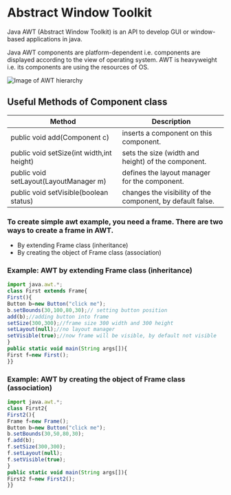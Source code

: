 # Abstract Window Toolkit

Java AWT (Abstract Window Toolkit) is an API to develop GUI or window-based applications in java.

Java AWT components are platform-dependent i.e. components are displayed according to the view of operating system. AWT is heavyweight i.e. its components are using the resources of OS.

![Image of AWT hierarchy](https://static.javatpoint.com/images/awthierarchy.jpg)

## Useful Methods of Component class

Method | Description
-------|------------
public void add(Component c) | inserts a component on this component.
public void setSize(int width,int height) | sets the size (width and height) of the component.
public void setLayout(LayoutManager m) | defines the layout manager for the component.
public void setVisible(boolean status) | changes the visibility of the component, by default false.

### To create simple awt example, you need a frame. There are two ways to create a frame in AWT.

- By extending Frame class (inheritance)
- By creating the object of Frame class (association)


### Example: AWT by extending Frame class (inheritance)

```javascript
import java.awt.*;  
class First extends Frame{  
First(){  
Button b=new Button("click me");  
b.setBounds(30,100,80,30);// setting button position  
add(b);//adding button into frame  
setSize(300,300);//frame size 300 width and 300 height  
setLayout(null);//no layout manager  
setVisible(true);//now frame will be visible, by default not visible  
}  
public static void main(String args[]){  
First f=new First();  
}}  
```

### Example: AWT by creating the object of Frame class (association)

```javascript
import java.awt.*;  
class First2{  
First2(){  
Frame f=new Frame();  
Button b=new Button("click me");  
b.setBounds(30,50,80,30);  
f.add(b);  
f.setSize(300,300);  
f.setLayout(null);  
f.setVisible(true);  
}  
public static void main(String args[]){  
First2 f=new First2();  
}}  
```
